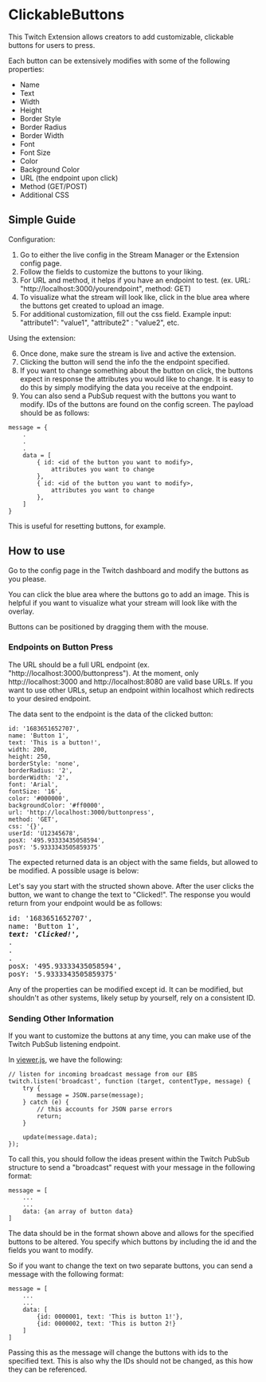 ﻿# ClickableButtons

This Twitch Extension allows creators to add customizable, clickable buttons for users to press.

Each button can be extensively modifies with some of the following properties:
* Name
* Text
* Width
* Height
* Border Style
* Border Radius
* Border Width
* Font
* Font Size
* Color
* Background Color
* URL (the endpoint upon click)
* Method (GET/POST)
* Additional CSS

## Simple Guide
Configuration:
1. Go to either the live config in the Stream Manager or the Extension config page.
2. Follow the fields to customize the buttons to your liking.
3. For URL and method, it helps if you have an endpoint to test. (ex. URL: "http://localhost:3000/yourendpoint", method: GET)
4. To visualize what the stream will look like, click in the blue area where the buttons get created to upload an image.
5. For additional customization, fill out the css field. Example input: "attribute1": "value1", "attribute2" : "value2", etc.

Using the extension:

6. Once done, make sure the stream is live and active the extension.
7. Clicking the button will send the info the the endpoint specified.
8. If you want to change something about the button on click, the buttons expect in response the attributes you would like to change. It is easy to do this by simply modifying the data you receive at the endpoint.
9. You can also send a PubSub request with the buttons you want to modify. IDs of the buttons are found on the config screen. The payload should be as follows:
```
message = {
    .
    .
    .
    data = [
        { id: <id of the button you want to modify>, 
            attributes you want to change
        },
        { id: <id of the button you want to modify>, 
            attributes you want to change
        },
    ]
}
```
This is useful for resetting buttons, for example.

## How to use
Go to the config page in the Twitch dashboard and modify the buttons as you please.

You can click the blue area where the buttons go to add an image. This is helpful if you want to visualize what your stream will look like with the overlay.

Buttons can be positioned by dragging them with the mouse.

### Endpoints on Button Press
The URL should be a full URL endpoint (ex. "http://localhost:3000/buttonpress"). At the moment, only http://localhost:3000 and http://localhost:8080 are valid base URLs. If you want to use other URLs, setup an endpoint within localhost which redirects to your desired endpoint.

The data sent to the endpoint is the data of the clicked button:
```
id: '1683651652707',
name: 'Button 1',
text: 'This is a button!',
width: 200,
height: 250,
borderStyle: 'none',
borderRadius: '2',
borderWidth: '2',
font: 'Arial',
fontSize: '16',
color: '#000000',
backgroundColor: '#ff0000',
url: 'http://localhost:3000/buttonpress',
method: 'GET',
css: '{}',
userId: 'U12345678',
posX: '495.93333435058594',
posY: '5.9333343505859375'
```

The expected returned data is an object with the same fields, but allowed to be modified. A possible usage is below:

Let's say you start with the structed shown above. After the user clicks the button, we want to change the text to "Clicked!". The response you would return from your endpoint would be as follows:
<pre>
id: '1683651652707',
name: 'Button 1',
<b><i>text: 'Clicked!',</b></i>
.
.
.
posX: '495.93333435058594',
posY: '5.9333343505859375'
</pre>

Any of the properties can be modified except id. It can be modified, but shouldn't as other systems, likely setup by yourself, rely on a consistent ID.

### Sending Other Information
If you want to customize the buttons at any time, you can make use of the Twitch PubSub listening endpoint.

In [viewer.js](viewer.js), we have the following:
```
// listen for incoming broadcast message from our EBS
twitch.listen('broadcast', function (target, contentType, message) {
    try {
        message = JSON.parse(message);
    } catch (e) {
        // this accounts for JSON parse errors
        return;
    }

    update(message.data);
});
```

To call this, you should follow the ideas present within the Twitch PubSub structure to send a "broadcast" request with your message in the following format:
```
message = [
    ...
    ...
    data: {an array of button data}
]
```

The data should be in the format shown above and allows for the specified buttons to be altered. You specify which buttons by including the id and the fields you want to modify.

So if you want to change the text on two separate buttons, you can send a message with the following format:
```
message = [
    ...
    ...
    data: [
        {id: 0000001, text: 'This is button 1!'},
        {id: 0000002, text: 'This is button 2!}
    ]
]
```

Passing this as the message will change the buttons with ids to the specified text. This is also why the IDs should not be changed, as this how they can be referenced.
